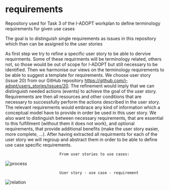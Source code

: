 # requirements
Repository used for Task 3 of the I-ADOPT workplan to define terminology requirements for given use cases 

The goal is to distinguish single requirements as issues in this repository which than can be assigned to the user stories

As first step we try to refine a specific user story to be able to dervive requirments. Some of these requirments will be terminology related, others not, so those would be out of scope for I-ADOPT but still necessary to be identified. Then we harmonise our views on the terminology requirements to be able to suggest a template for requirements. We choose user story (issue 20) from our GitHub repository https://github.com/i-adopt/users_stories/issues/20. The refinement would imply that we can distinguish needed actions (events) to achieve the goal of the user story. Requirements are then all resources and other conditions that are necessary to successfully perform the actions described in the user story. The relevant requirements would embrace any kind of information which a conceptual model have to provide in order be used in this user story. We also want to distinguish between necessary requirements, that are essential to this fulfillment (without them it does not work), and optional requirements, that provide additional benefits (make the user story easier, more complete, ...). After having extracted all requirments for each of the user story we will regroup and abstract them in order to be able to define use case specific requirements. 

                            From user stories to use cases:
![process](https://github.com/i-adopt/requirements/blob/master/from%20user%20stories%20to%20requirements.JPG)

                            User story - use case - requirement
![relation](https://github.com/i-adopt/requirements/blob/master/user%20story_use%20case_requirement.JPG)
